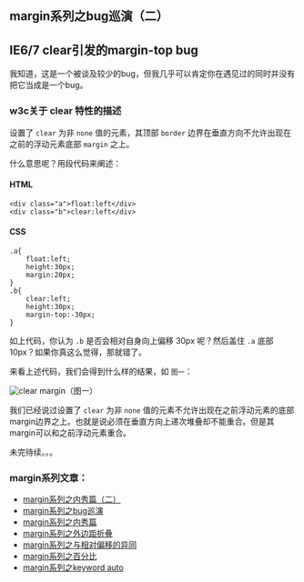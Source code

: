 ## margin系列之bug巡演（二）

## IE6/7 clear引发的margin-top bug

我知道，这是一个被谈及较少的bug，但我几乎可以肯定你在遇见过的同时并没有把它当成是一个bug。

### w3c关于 clear 特性的描述

设置了 `clear` 为非 `none` 值的元素，其顶部 `border` 边界在垂直方向不允许出现在之前的浮动元素底部 `margin` 之上。

<!--more-->

什么意思呢？用段代码来阐述：

#### HTML

    <div class="a">float:left</div>
    <div class="b">clear:left</div>

#### CSS

    .a{
        float:left;
        height:30px;
        margin:20px;
    }
    .b{
        clear:left;
        height:30px;
        margin-top:-30px;
    }

如上代码，你认为 `.b` 是否会相对自身向上偏移 30px 呢？然后盖住 `.a` 底部 10px？如果你真这么觉得，那就错了。

来看上述代码，我们会得到什么样的结果，如 `图一`：

![clear margin](http://demo.doyoe.com/css/margin/images/clear-margin.png)（图一）

我们已经说过设置了 `clear` 为非 `none` 值的元素不允许出现在之前浮动元素的底部margin边界之上。也就是说必须在垂直方向上递次堆叠却不能重合。但是其margin可以和之前浮动元素重合。

未完待续。。。

### margin系列文章：

* [margin系列之内秀篇（二）](http://blog.doyoe.com/~posts/css/2013-12-14-margin%E7%B3%BB%E5%88%97%E4%B9%8B%E5%86%85%E7%A7%80%E7%AF%87%EF%BC%88%E4%BA%8C%EF%BC%89.md)
* [margin系列之bug巡演](http://blog.doyoe.com/~posts/css/2013-12-10-margin%E7%B3%BB%E5%88%97%E4%B9%8Bbug%E5%B7%A1%E6%BC%94.md)
* [margin系列之内秀篇](http://blog.doyoe.com/~posts/css/2013-12-06-margin%E7%B3%BB%E5%88%97%E4%B9%8B%E5%86%85%E7%A7%80%E7%AF%87.md)
* [margin系列之外边距折叠](http://blog.doyoe.com/~posts/css/2013-12-04-margin%E7%B3%BB%E5%88%97%E4%B9%8B%E5%A4%96%E8%BE%B9%E8%B7%9D%E6%8A%98%E5%8F%A0.md)
* [margin系列之与相对偏移的异同](http://blog.doyoe.com/~posts/css/2013-12-02-margin%E7%B3%BB%E5%88%97%E4%B9%8B%E4%B8%8E%E7%9B%B8%E5%AF%B9%E5%81%8F%E7%A7%BB%E7%9A%84%E5%BC%82%E5%90%8C.md)
* [margin系列之百分比](http://blog.doyoe.com/~posts/css/2013-11-30-margin%E7%B3%BB%E5%88%97%E4%B9%8B%E7%99%BE%E5%88%86%E6%AF%94.md)
* [margin系列之keyword auto](http://blog.doyoe.com/~posts/css/2013-11-29-margin%E7%B3%BB%E5%88%97%E4%B9%8Bkeyword%20auto.md)